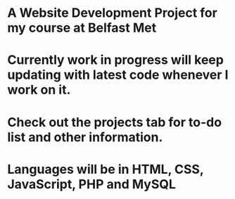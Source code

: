 # A Website Development Project for my course at Belfast Met
# Currently work in progress will keep updating with latest code whenever I work on it.
# Check out the projects tab for to-do list and other information.
# Languages will be in HTML, CSS, JavaScript, PHP and MySQL
